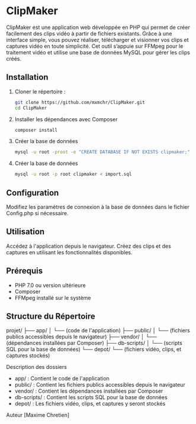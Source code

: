# ClipMaker

ClipMaker est une application web développée en PHP qui permet de créer facilement des clips vidéo à partir de fichiers existants. Grâce à une interface simple, vous pouvez réaliser, télécharger et visionner vos clips et captures vidéo en toute simplicité. Cet outil s’appuie sur FFMpeg pour le traitement vidéo et utilise une base de données MySQL pour gérer les clips créés.


## Installation

1. Cloner le répertoire :
   ```bash
   git clone https://github.com/mxmchr/ClipMaker.git
   cd ClipMaker
   ```
2. Installer les dépendances avec Composer
   ```bash
   composer install
   ```
3. Créer la base de données
	```bash
	mysql -u root -proot -e "CREATE DATABASE IF NOT EXISTS clipmaker;"
	```
3. Créer la base de données
	```bash
	mysql -u root -p root clipmaker < import.sql
	```	
	


## Configuration
Modifiez les paramètres de connexion à la base de données dans le fichier Config.php si nécessaire.

## Utilisation
Accédez à l'application depuis le navigateur.
Créez des clips et des captures en utilisant les fonctionnalités disponibles.

## Prérequis
* PHP 7.0 ou version ultérieure
* Composer
* FFMpeg installé sur le système

## Structure du Répertoire

projet/
├── app/
│   └── (code de l'application)
├── public/
│   └── (fichiers publics accessibles depuis le navigateur)
├── vendor/
│   └── (dépendances installées par Composer)
├── db-scripts/
│   └── (scripts SQL pour la base de données)
└── depot/
    └── (fichiers vidéo, clips, et captures stockés)

Description des dossiers

* app/ : Contient le code de l'application
* public/ : Contient les fichiers publics accessibles depuis le navigateur
* vendor/ : Contient les dépendances installées par Composer
* db-scripts/ : Contient les scripts SQL pour la base de données
* depot/ : Les fichiers vidéo, clips, et captures y seront stockés



Auteur
[Maxime Chretien]
